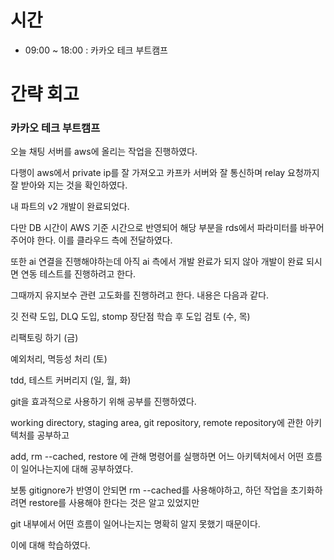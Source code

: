 # 시간
- 09:00 ~ 18:00 : 카카오 테크 부트캠프

# 간략 회고

### 카카오 테크 부트캠프

오늘 채팅 서버를 aws에 올리는 작업을 진행하였다.

다행이 aws에서 private ip를 잘 가져오고 카프카 서버와 잘 통신하며 relay 요청까지 잘 받아와 지는 것을 확인하였다.

내 파트의 v2 개발이 완료되었다.

다만 DB 시간이 AWS 기준 시간으로 반영되어 해당 부분을 rds에서 파라미터를 바꾸어 주어야 한다. 이를 클라우드 측에 전달하였다.

또한 ai 연결을 진행해야하는데 아직 ai 측에서 개발 완료가 되지 않아 개발이 완료 되시면 연동 테스트를 진행하려고 한다.

그때까지 유지보수 관련 고도화를 진행하려고 한다. 내용은 다음과 같다.

깃 전략 도입, DLQ 도입, stomp 장단점 학습 후 도입 검토 (수, 목)

리팩토링 하기 (금)

예외처리, 멱등성 처리 (토)

tdd, 테스트 커버리지 (일, 월, 화)

git을 효과적으로 사용하기 위해 공부를 진행하였다.

working directory, staging area, git repository, remote repository에 관한 아키텍처를 공부하고

add, rm --cached, restore 에 관해 명령어를 실행하면 어느 아키텍처에서 어떤 흐름이 일어나는지에 대해 공부하였다.

보통 gitignore가 반영이 안되면 rm --cached를 사용해야하고, 하던 작업을 초기화하려면 restore를 사용해야 한다는 것은 알고 있었지만

git 내부에서 어떤 흐름이 일어나는지는 명확히 알지 못했기 때문이다.

이에 대해 학습하였다.
